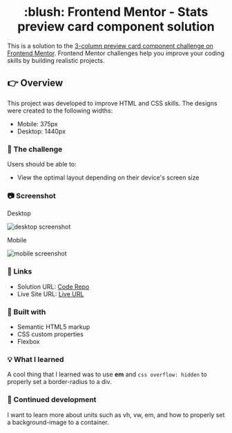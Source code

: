 <h1 align="center">:blush: Frontend Mentor - Stats preview card component solution</h1>

This is a solution to the [3-column preview card component challenge on Frontend Mentor](https://www.frontendmentor.io/challenges/3column-preview-card-component-pH92eAR2-). Frontend Mentor challenges help you improve your coding skills by building realistic projects. 

## :point_right: Overview

This project was developed to improve HTML and CSS skills. The designs were created to the following widths:

- Mobile: 375px
- Desktop: 1440px

### :runner: The challenge

Users should be able to:

- View the optimal layout depending on their device's screen size

### :camera: Screenshot

<p>Desktop</p>

![desktop screenshot](https://i.imgur.com/rCPtRgi.png)

<p>Mobile</p>

![mobile screenshot](https://i.imgur.com/howbbV7.png)

### :paperclip: Links

- Solution URL: [Code Repo](https://github.com/leticiafontoura/3-column-preview-card-component-frontend-mentor)
- Live Site URL: [Live URL](https://leticiafontoura.github.io/3-column-preview-card-component-frontend-mentor/)

### :hammer: Built with

- Semantic HTML5 markup
- CSS custom properties
- Flexbox

### :bulb: What I learned

A cool thing that I learned was to use **em** and ```css overflow: hidden``` to properly set a border-radius to a div.

### :bookmark: Continued development

I want to learn more about units such as vh, vw, em, and how to properly set a background-image to a container.